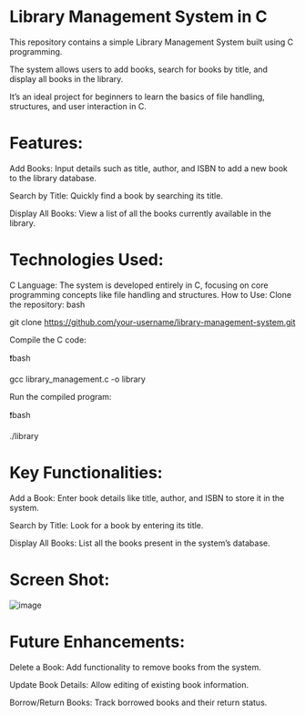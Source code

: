 # Library Management System in C
This repository contains a simple Library Management System built using C programming.

The system allows users to add books, search for books by title, and display all books in the library.

It’s an ideal project for beginners to learn the basics of file handling, structures, and user interaction in C.

# Features:
Add Books: Input details such as title, author, and ISBN to add a new book to the library database.

Search by Title: Quickly find a book by searching its title.

Display All Books: View a list of all the books currently available in the library.

# Technologies Used:
C Language: The system is developed entirely in C, focusing on core programming concepts like file handling and structures.
How to Use:
Clone the repository:
bash

git clone https://github.com/your-username/library-management-system.git

Compile the C code:

❗bash

gcc library_management.c -o library

Run the compiled program:

❗bash

./library

# Key Functionalities:
Add a Book: Enter book details like title, author, and ISBN to store it in the system.

Search by Title: Look for a book by entering its title.

Display All Books: List all the books present in the system’s database.

# Screen Shot:

![image](https://github.com/user-attachments/assets/5e2a66bf-3c76-4391-966c-b98fe3960049)

# Future Enhancements:
Delete a Book: Add functionality to remove books from the system.

Update Book Details: Allow editing of existing book information.

Borrow/Return Books: Track borrowed books and their return status.
